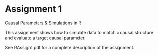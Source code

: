 Assignment 1 
================
Causal Parameters & Simulations in R

This assignment shows how to simulate data to match a causal structure and evaluate a target causal parameter.

See RAssign1.pdf for a complete description of the assignment.
